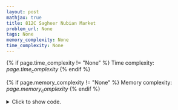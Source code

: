```yaml
---
layout: post
mathjax: true
title: 812C Sagheer Nubian Market
problem_url: None
tags: None
memory_complexity: None
time_complexity: None
---
```




{% if page.time_complexity != "None" %}
Time complexity: ${{ page.time_complexity }}$
{% endif %}

{% if page.memory_complexity != "None" %}
Memory complexity: ${{ page.memory_complexity }}$
{% endif %}

<details>
<summary>
<p style="display:inline">Click to show code.</p>
</summary>
```cpp
{% raw %}
using namespace std;
using ll = long long;
const int NMAX = 10e5 + 11;
ll n, S;
ll a[NMAX], ka[NMAX];
ll compute(ll k)
{
    ll ans = 0;
    for (int i = 0; i < n; ++i)
        ka[i] = a[i] + (i + 1) * k;
    sort(ka, ka + n);
    for (int i = 0; i < k; ++i)
        ans += ka[i];
    return ans;
}
int binary_search(ll low, ll high, ll target)
{
    auto p = [&](ll k) { return compute(k + 1) > target; };
    while (low < high)
    {
        ll mid = low + (high - low + 1) / 2;
        if (p(mid))
            high = mid - 1;
        else
            low = mid;
    }
    if (p(low))
        return -1;
    return low;
}
int main(void)
{
    cin >> n >> S;
    for (int i = 0; i < n; ++i)
        cin >> a[i];
    int index = binary_search(0, n - 1, S);
    cout << index + 1 << " " << (index == -1 ? 0 : compute(index + 1)) << endl;
    return 0;
}

{% endraw %}
```
</details>

